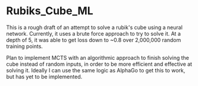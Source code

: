 # Rubiks_Cube_ML

This is a rough draft of an attempt to solve a rubik's cube using a neural network. Currently, it uses a brute force approach to try to solve it. 
At a depth of 5, it was able to get loss down to ~0.8 over 2,000,000 random training points.

Plan to implement MCTS with an algorithmic approach to finish solving the cube instead of random inputs, in order to be more efficient and effective at solving it.
Ideally I can use the same logic as AlphaGo to get this to work, but has yet to be implemented.
